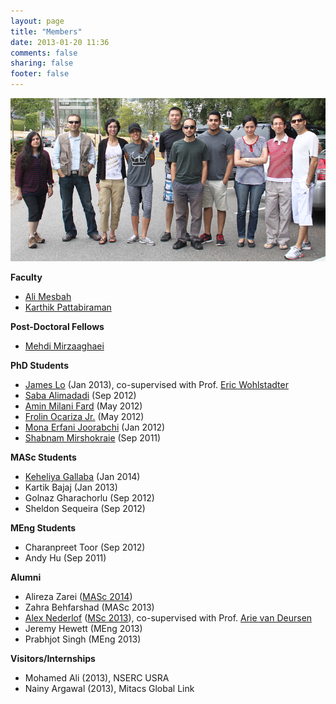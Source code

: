 ```yaml
---
layout: page
title: "Members"
date: 2013-01-20 11:36
comments: false
sharing: false
footer: false
---
```


<img src="/members/group-photo.png" border="0"/>

<strong>Faculty</strong>


<ul>
	<li><a href="http://www.ece.ubc.ca/~amesbah/">Ali Mesbah</a></li>
	<li><a href="http://blogs.ubc.ca/karthik/">Karthik Pattabiraman</a></li>
</ul>


<strong>Post-Doctoral Fellows</strong>

<ul>
	<li><a href="
	http://www.ece.ubc.ca/~mehdi/">Mehdi Mirzaaghaei</a></li>
</ul>


<strong>PhD Students</strong>

<ul>
	<li><a href="http://www.cs.ubc.ca/~tklo/">James Lo</a> (Jan 2013), co-supervised with Prof. <a href="http://www.cs.ubc.ca/~wohlstad/">Eric Wohlstadter</a></li> 
	<li><a href="http://www.ece.ubc.ca/~saba/">Saba Alimadadi</a> (Sep 2012)</li>
	<li><a href="http://www.ece.ubc.ca/~aminmf/">Amin Milani Fard</a> (May 2012)</li>
	<li><a href="http://ece.ubc.ca/~frolino/">Frolin Ocariza Jr.</a> (May 2012)</li>
	<li><a href="http://www.ece.ubc.ca/~merfani/">Mona Erfani Joorabchi</a> (Jan 2012)</li>
	<li><a href="http://www.ece.ubc.ca/~shabnamm/">Shabnam Mirshokraie</a> (Sep 2011)</li>		
</ul>

<strong>MASc Students</strong></p>
<ul>
	<li><a href="http://ece.ubc.ca/~kgallaba/">Keheliya Gallaba</a> (Jan 2014)</li>
	<li>Kartik Bajaj (Jan 2013)</li>
	<li>Golnaz Gharachorlu (Sep 2012)</li>
    <li>Sheldon Sequeira (Sep 2012)</li> 
</ul>

<strong>MEng Students</strong>
<ul>
	<li>Charanpreet Toor (Sep 2012)</li>
	<li>Andy Hu (Sep 2011)</li>
</ul>

<strong>Alumni</strong>
<ul>
	<li>Alireza Zarei (<a href="https://circle.ubc.ca/bitstream/handle/2429/46072/ubc_2014_spring_zarei_alireza.pdf?sequence=1">MASc 2014</a>)</li>
	<li>Zahra Behfarshad (MASc 2013)</li>
	<li><a href="http://alex.nederlof.com">Alex Nederlof</a> (<a href="http://repository.tudelft.nl/assets/uuid:58c61966-0d87-4479-8b4e-ea2fa71a4d82/thesis.pdf">MSc 2013</a>), co-supervised with Prof. <a href="http://www.st.ewi.tudelft.nl/~arie/">Arie van Deursen</a></li>
	<li>Jeremy Hewett (MEng 2013)</li>
	<li>Prabhjot Singh (MEng 2013)</li> 
</ul>

<strong>Visitors/Internships</strong>
<ul>
	<li>Mohamed Ali (2013), NSERC USRA</li>
	<li>Nainy Argawal (2013), Mitacs Global Link</li>
</ul>


<p>

